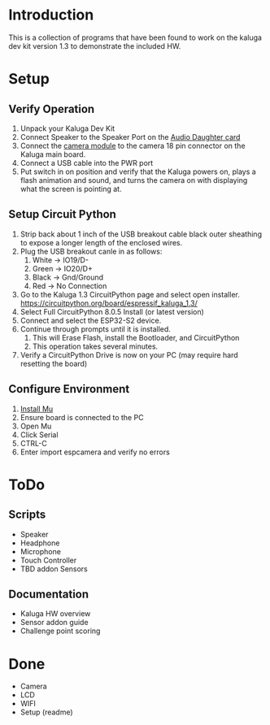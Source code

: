 # Introduction

This is a collection of programs that have been found to work on the kaluga dev kit version 1.3 to demonstrate the included HW.

# Setup
## Verify Operation
1. Unpack your Kaluga Dev Kit
1. Connect Speaker to the Speaker Port on the [Audio Daughter card](https://docs.espressif.com/projects/esp-idf/en/latest/esp32s2/hw-reference/esp32s2/user-guide-esp-lyrat-8311a_v1.3.html)
1. Connect the [camera module](https://docs.espressif.com/projects/esp-idf/en/latest/esp32s2/hw-reference/esp32s2/user-guide-esp-lyrap-cam-v1.1.html) to the camera 18 pin connector on the Kaluga main board. 
1. Connect a USB cable into the PWR port
1. Put switch in on position and verify that the Kaluga powers on, plays a flash animation and sound, and turns the camera on with displaying what the screen is pointing at.

## Setup Circuit Python
1. Strip back about 1 inch of the USB breakout cable black outer sheathing to expose a longer length of the enclosed wires.
1. Plug the USB breakout canle in as follows:
    1. White -> IO19/D-
    1. Green -> IO20/D+
    1. Black -> Gnd/Ground
    1. Red -> No Connection
1. Go to the Kaluga 1.3 CircuitPython page and select open installer. https://circuitpython.org/board/espressif_kaluga_1.3/
1. Select Full CircuitPython 8.0.5 Install (or latest version)
1. Connect and select the ESP32-S2 device.
1. Continue through prompts until it is installed.
    1. This will Erase Flash, install the Bootloader, and CircuitPython
    1. This operation takes several minutes.
1. Verify a CircuitPython Drive is now on your PC (may require hard resetting the board)

## Configure Environment
1. [Install Mu](https://codewith.mu/)
1. Ensure board is connected to the PC
1. Open Mu
1. Click Serial
1. CTRL-C
1. Enter import espcamera and verify no errors

# ToDo
## Scripts
* Speaker
* Headphone
* Microphone
* Touch Controller
* TBD addon Sensors

## Documentation
* Kaluga HW overview
* Sensor addon guide
* Challenge point scoring

# Done
* Camera
* LCD
* WIFI
* Setup (readme)
